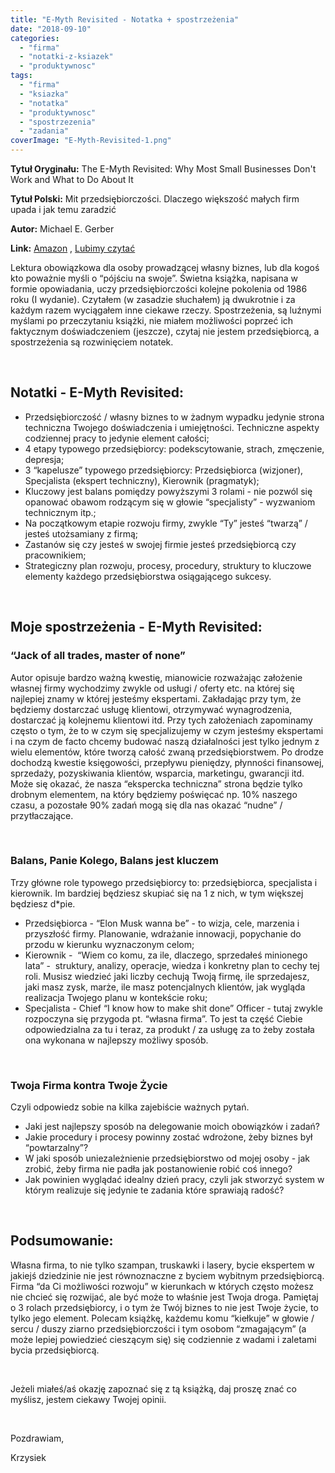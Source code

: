 ```yaml
---
title: "E-Myth Revisited - Notatka + spostrzeżenia"
date: "2018-09-10"
categories: 
  - "firma"
  - "notatki-z-ksiazek"
  - "produktywnosc"
tags: 
  - "firma"
  - "ksiazka"
  - "notatka"
  - "produktywnosc"
  - "spostrzezenia"
  - "zadania"
coverImage: "E-Myth-Revisited-1.png"
---
```


**Tytuł Oryginału:** The E-Myth Revisited: Why Most Small Businesses Don't Work and What to Do About It

**Tytuł Polski:** Mit przedsiębiorczości. Dlaczego większość małych firm upada i jak temu zaradzić

**Autor:** Michael E. Gerber

**Link:** [Amazon](https://amzn.to/2O5CnnE) , [Lubimy czytać](http://lubimyczytac.pl/ksiazka/161/mit-przedsiebiorczosci-dlaczego-wiekszosc-malych-firm-upada-i-jak-temu-zaradzic)

Lektura obowiązkowa dla osoby prowadzącej własny biznes, lub dla kogoś kto poważnie myśli o “pójściu na swoje”. Świetna książka, napisana w formie opowiadania, uczy przedsiębiorczości kolejne pokolenia od 1986 roku (I wydanie). Czytałem (w zasadzie słuchałem) ją dwukrotnie i za każdym razem wyciągałem inne ciekawe rzeczy. Spostrzeżenia, są luźnymi myślami po przeczytaniu książki, nie miałem możliwości poprzeć ich faktycznym doświadczeniem (jeszcze), czytaj nie jestem przedsiębiorcą, a spostrzeżenia są rozwinięciem notatek.

 

## **Notatki - E-Myth Revisited:**

- Przedsiębiorczość / własny biznes to w żadnym wypadku jedynie strona techniczna Twojego doświadczenia i umiejętności. Techniczne aspekty codziennej pracy to jedynie element całości;
- 4 etapy typowego przedsiębiorcy: podekscytowanie, strach, zmęczenie, depresja;
- 3 “kapelusze” typowego przedsiębiorcy: Przedsiębiorca (wizjoner), Specjalista (ekspert techniczny), Kierownik (pragmatyk);
- Kluczowy jest balans pomiędzy powyższymi 3 rolami - nie pozwól się opanować obawom rodzącym się w głowie “specjalisty” - wyzwaniom technicznym itp.;
- Na początkowym etapie rozwoju firmy, zwykle “Ty” jesteś “twarzą” / jesteś utożsamiany z firmą;
- Zastanów się czy jesteś w swojej firmie jesteś przedsiębiorcą czy pracownikiem;
- Strategiczny plan rozwoju, procesy, procedury, struktury to kluczowe elementy każdego przedsiębiorstwa osiągającego sukcesy.

 

## **Moje spostrzeżenia - E-Myth Revisited:**

### **“Jack of all trades, master of none”**

Autor opisuje bardzo ważną kwestię, mianowicie rozważając założenie własnej firmy wychodzimy zwykle od usługi / oferty etc. na której się najlepiej znamy w której jesteśmy ekspertami. Zakładając przy tym, że będziemy dostarczać usługę klientowi, otrzymywać wynagrodzenia, dostarczać ją kolejnemu klientowi itd. Przy tych założeniach zapominamy często o tym, że to w czym się specjalizujemy w czym jesteśmy ekspertami i na czym de facto chcemy budować naszą działalności jest tylko jednym z wielu elementów, które tworzą całość zwaną przedsiębiorstwem. Po drodze dochodzą kwestie księgowości, przepływu pieniędzy, płynności finansowej, sprzedaży, pozyskiwania klientów, wsparcia, marketingu, gwarancji itd. Może się okazać, że nasza “ekspercka techniczna” strona będzie tylko drobnym elementem, na który będziemy poświęcać np. 10% naszego czasu, a pozostałe 90% zadań mogą się dla nas okazać “nudne” / przytłaczające.

 

### **Balans, Panie Kolego, Balans jest kluczem**

Trzy główne role typowego przedsiębiorcy to: przedsiębiorca, specjalista i kierownik. Im bardziej będziesz skupiać się na 1 z nich, w tym większej będziesz d\*pie.

- Przedsiębiorca - “Elon Musk wanna be” - to wizja, cele, marzenia i przyszłość firmy. Planowanie, wdrażanie innowacji, popychanie do przodu w kierunku wyznaczonym celom;
- Kierownik -  “Wiem co komu, za ile, dlaczego, sprzedałeś minionego lata” -  struktury, analizy, operacje, wiedza i konkretny plan to cechy tej roli. Musisz wiedzieć jaki liczby cechują Twoją firmę, ile sprzedajesz, jaki masz zysk, marże, ile masz potencjalnych klientów, jak wygląda realizacja Twojego planu w kontekście roku;
- Specjalista - Chief “I know how to make shit done” Officer - tutaj zwykle rozpoczyna się przygoda pt. “własna firma”. To jest ta część Ciebie odpowiedzialna za tu i teraz, za produkt / za usługę za to żeby została ona wykonana w najlepszy możliwy sposób.

 

### **Twoja Firma kontra Twoje Życie**

Czyli odpowiedz sobie na kilka zajebiście ważnych pytań.

- Jaki jest najlepszy sposób na delegowanie moich obowiązków i zadań?
- Jakie procedury i procesy powinny zostać wdrożone, żeby biznes był “powtarzalny”?
- W jaki sposób uniezależnienie przedsiębiorstwo od mojej osoby - jak zrobić, żeby firma nie padła jak postanowienie robić coś innego?
- Jak powinien wyglądać idealny dzień pracy, czyli jak stworzyć system w którym realizuje się jedynie te zadania które sprawiają radość?

 

## **Podsumowanie:**

Własna firma, to nie tylko szampan, truskawki i lasery, bycie ekspertem w jakiejś dziedzinie nie jest równoznaczne z byciem wybitnym przedsiębiorcą. Firma “da Ci możliwości rozwoju” w kierunkach w których często możesz nie chcieć się rozwijać, ale być może to właśnie jest Twoja droga. Pamiętaj o 3 rolach przedsiębiorcy, i o tym że Twój biznes to nie jest Twoje życie, to tylko jego element. Polecam książkę, każdemu komu “kiełkuje” w głowie / sercu / duszy ziarno przedsiębiorczości i tym osobom “zmagającym” (a może lepiej powiedzieć cieszącym się) się codziennie z wadami i zaletami bycia przedsiębiorcą.

 

Jeżeli miałeś/aś okazję zapoznać się z tą książką, daj proszę znać co myślisz, jestem ciekawy Twojej opinii.

 

Pozdrawiam,

Krzysiek
